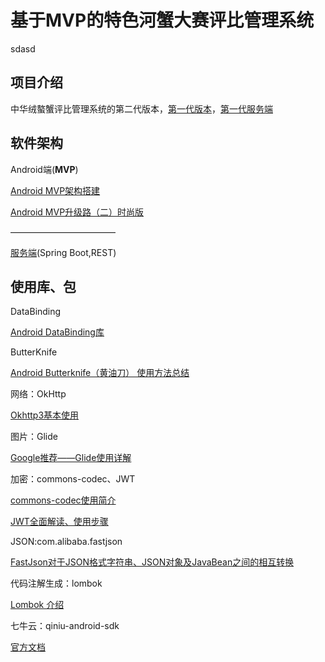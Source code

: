 # 基于MVP的特色河蟹大赛评比管理系统
sdasd
## 项目介绍
中华绒螯蟹评比管理系统的第二代版本，[第一代版本](https://gitee.com/spencercjh/CrabScore)，[第一代服务端](https://gitee.com/spencercjh/CrabScore_Sever)

## 软件架构

Android端(**MVP**)

[Android MVP架构搭建](http://www.jcodecraeer.com/a/anzhuokaifa/2017/1020/8625.html?1508484926)

[Android MVP升级路（二）时尚版](http://www.jcodecraeer.com/a/anzhuokaifa/2017/1024/8636.html)

————————————

[服务端](https://gitee.com/spencercjh/crabscore)(Spring Boot,REST)

## 使用库、包

DataBinding

[Android DataBinding库](https://blog.csdn.net/io_field/article/details/80175954)

ButterKnife

[Android Butterknife（黄油刀） 使用方法总结](https://blog.csdn.net/donkor_/article/details/77879630)

网络：OkHttp

[Okhttp3基本使用](https://www.jianshu.com/p/da4a806e599b)

图片：Glide

[Google推荐——Glide使用详解](https://www.jianshu.com/p/7ce7b02988a4)

加密：commons-codec、JWT

[commons-codec使用简介](https://blog.csdn.net/yaomingyang/article/details/80653593)

[JWT全面解读、使用步骤](https://blog.csdn.net/achenyuan/article/details/80829401)

JSON:com.alibaba.fastjson

[FastJson对于JSON格式字符串、JSON对象及JavaBean之间的相互转换](https://www.cnblogs.com/cdf-opensource-007/p/7106018.html)

代码注解生成：lombok

[Lombok 介绍](https://blog.csdn.net/motui/article/details/79012846)

七牛云：qiniu-android-sdk

[官方文档](https://developer.qiniu.com/kodo/sdk/1236/android)

